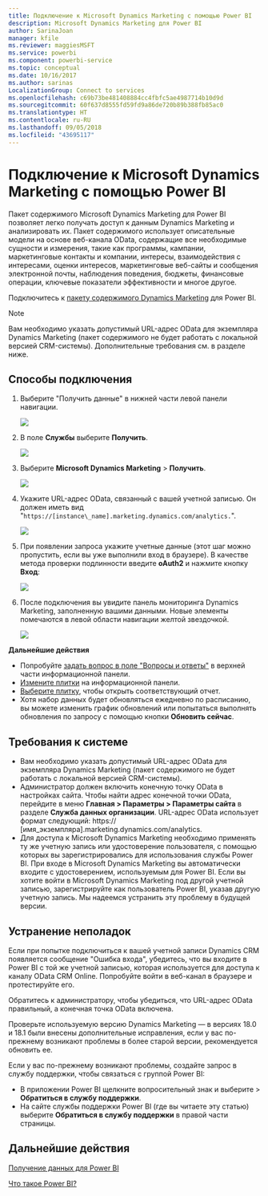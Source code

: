 ```yaml
---
title: Подключение к Microsoft Dynamics Marketing с помощью Power BI
description: Microsoft Dynamics Marketing для Power BI
author: SarinaJoan
manager: kfile
ms.reviewer: maggiesMSFT
ms.service: powerbi
ms.component: powerbi-service
ms.topic: conceptual
ms.date: 10/16/2017
ms.author: sarinas
LocalizationGroup: Connect to services
ms.openlocfilehash: c69b73be481408884cc4fbfc5ae4987714b10d9d
ms.sourcegitcommit: 60f637d8555fd59fd9a86de720b89b388fb85ac0
ms.translationtype: HT
ms.contentlocale: ru-RU
ms.lasthandoff: 09/05/2018
ms.locfileid: "43695117"
---
```

# <a name="connect-to-microsoft-dynamics-marketing-with-power-bi"></a>Подключение к Microsoft Dynamics Marketing с помощью Power BI
Пакет содержимого Microsoft Dynamics Marketing для Power BI позволяет легко получать доступ к данным Dynamics Marketing и анализировать их. Пакет содержимого использует описательные модели на основе веб-канала OData, содержащие все необходимые сущности и измерения, такие как программы, кампании, маркетинговые контакты и компании, интересы, взаимодействия с интересами, оценки интересов, маркетинговые веб-сайты и сообщения электронной почты, наблюдения поведения, бюджеты, финансовые операции, ключевые показатели эффективности и многое другое. 

Подключитесь к [пакету содержимого Dynamics Marketing](https://app.powerbi.com/getdata/services/microsoft-dynamics-marketing) для Power BI.

>[!NOTE]
>Вам необходимо указать допустимый URL-адрес OData для экземпляра Dynamics Marketing (пакет содержимого не будет работать с локальной версией CRM-системы). Дополнительные требования см. в разделе ниже.

## <a name="how-to-connect"></a>Способы подключения
1. Выберите "Получить данные" в нижней части левой панели навигации.
   
   ![](media/service-connect-to-microsoft-dynamics-marketing/pbi_getdata.png) 
2. В поле **Службы** выберите **Получить**.
   
   ![](media/service-connect-to-microsoft-dynamics-marketing/pbi_getservices.png) 
3. Выберите **Microsoft Dynamics Marketing** \> **Получить**.
   
   ![](media/service-connect-to-microsoft-dynamics-marketing/mdmarketing.png)
4. Укажите URL-адрес OData, связанный с вашей учетной записью.  Он должен иметь вид "`https://[instance\_name].marketing.dynamics.com/analytics.`".
   
   ![](media/service-connect-to-microsoft-dynamics-marketing/pbi_dynmktgserviceurl.png)
5. При появлении запроса укажите учетные данные (этот шаг можно пропустить, если вы уже выполнили вход в браузере). В качестве метода проверки подлинности введите **oAuth2** и нажмите кнопку **Вход**:
   
   ![](media/service-connect-to-microsoft-dynamics-marketing/pbi_dynammktgoauth2.png)
6. После подключения вы увидите панель мониторинга Dynamics Marketing, заполненную вашими данными. Новые элементы помечаются в левой области навигации желтой звездочкой.
   
   ![](media/service-connect-to-microsoft-dynamics-marketing/pbi_dynammktgnewdash.png)

**Дальнейшие действия**

* Попробуйте [задать вопрос в поле "Вопросы и ответы"](power-bi-q-and-a.md) в верхней части информационной панели.
* [Измените плитки](service-dashboard-edit-tile.md) на информационной панели.
* [Выберите плитку](service-dashboard-tiles.md), чтобы открыть соответствующий отчет.
* Хотя набор данных будет обновляться ежедневно по расписанию, вы можете изменить график обновлений или попытаться выполнять обновления по запросу с помощью кнопки **Обновить сейчас**.

## <a name="system-requirements"></a>Требования к системе
* Вам необходимо указать допустимый URL-адрес OData для экземпляра Dynamics Marketing (пакет содержимого не будет работать с локальной версией CRM-системы).  
* Администратор должен включить конечную точку OData в настройках сайта. Чтобы найти адрес конечной точки OData, перейдите в меню **Главная \> Параметры \> Параметры сайта** в разделе **Служба данных организации**.  URL-адрес OData использует формат следующий: https:// [имя\_экземпляра].marketing.dynamics.com/analytics.  
* Для доступа к Microsoft Dynamics Marketing необходимо применять ту же учетную запись или удостоверение пользователя, с помощью которых вы зарегистрировались для использования службы Power BI. При входе в Microsoft Dynamics Marketing вы автоматически входите с удостоверением, используемым для Power BI. Если вы хотите войти в Microsoft Dynamics Marketing под другой учетной записью, зарегистрируйте как пользователь Power BI, указав другую учетную запись. Мы надеемся устранить эту проблему в будущей версии.   

## <a name="troubleshooting"></a>Устранение неполадок
Если при попытке подключиться к вашей учетной записи Dynamics CRM появляется сообщение "Ошибка входа", убедитесь, что вы входите в Power BI с той же учетной записью, которая используется для доступа к каналу OData CRM Online. Попробуйте войти в веб-канал в браузере и протестируйте его.

Обратитесь к администратору, чтобы убедиться, что URL-адрес OData правильный, а конечная точка OData включена.

Проверьте используемую версию Dynamics Marketing — в версиях 18.0 и 18.1 были внесены дополнительные исправления, если у вас по-прежнему возникают проблемы в более старой версии, рекомендуется обновить ее.

Если у вас по-прежнему возникают проблемы, создайте запрос в службу поддержки, чтобы связаться с группой Power BI:

* В приложении Power BI щелкните вопросительный знак и выберите \> **Обратиться в службу поддержки**.
* На сайте службы поддержки Power BI (где вы читаете эту статью) выберите **Обратиться в службу поддержки** в правой части страницы.

## <a name="next-steps"></a>Дальнейшие действия
[Получение данных для Power BI](service-get-data.md)

[Что такое Power BI?](power-bi-overview.md)

